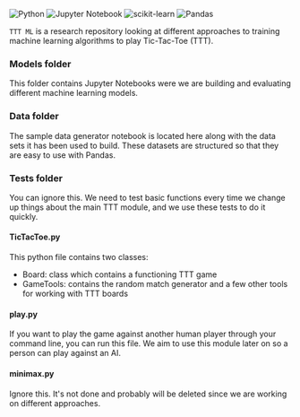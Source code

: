 ![Python](https://img.shields.io/badge/python-3670A0?style=for-the-badge&logo=python&logoColor=ffdd54)
![Jupyter Notebook](https://img.shields.io/badge/jupyter-%23FA0F00.svg?style=for-the-badge&logo=jupyter&logoColor=white)
![scikit-learn](https://img.shields.io/badge/scikit--learn-%23F7931E.svg?style=for-the-badge&logo=scikit-learn&logoColor=white)
![Pandas](https://img.shields.io/badge/pandas-%23150458.svg?style=for-the-badge&logo=pandas&logoColor=white)


`TTT ML` is a research repository looking at different approaches to training machine learning algorithms to play Tic-Tac-Toe (TTT).

### Models folder
This folder contains Jupyter Notebooks were we are building and evaluating different machine learning models.

### Data folder
The sample data generator notebook is located here along with the data sets it has been used to build. These datasets are structured so that they are easy to use with Pandas.

### Tests folder
You can ignore this. We need to test basic functions every time we change up things about the main TTT module, and we use these tests to do it quickly.

#### TicTacToe.py
This python file contains two classes:
- Board: class which contains a functioning TTT game
- GameTools: contains the random match generator and a few other tools for working with TTT boards

#### play.py
If you want to play the game against another human player through your command line, you can run this file. We aim to use this module later on so a person can play against an AI.

#### minimax.py
Ignore this. It's not done and probably will be deleted since we are working on different approaches.
